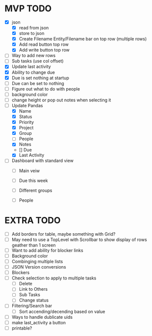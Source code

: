 # MVP TODO
- [x] json
    - [x] read from json
    - [x] store to json
    - [x] Create Filename Entity/Filename bar on top row (multiple rows)
    - [x] Add read button top row
    - [x] Add write button top row
- [ ] Way to add new rows
- [ ] Sub tasks (use col offset)
- [x] Update last activity
- [x] Ability to change due
- [x] Due is set nothing at startup
- [ ] Due can be set to nothing
- [ ] Figure out what to do with people
- [ ] background color
- [ ] change height or pop out notes when selecting it
- [ ] Update Pandas
    - [x] Name
    - [x] Status
    - [x] Priority 
    - [x] Project 
    - [x] Group
    - [ ] People
    - [x] Notes
    - [] Due
    - [x] Last Activity
- [ ] Dashboard with standard view
    - [ ] Main veiw
    - [ ] Due this week
    - [ ] Different groups
    - [ ] People


# EXTRA TODO
- [ ] Add borders for table, maybe something with Grid?
- [ ] May need to use a TopLevel with Scrollbar to show display of rows geather than 1 screen
- [ ] Want to add ability for blocker links
- [ ] Background color
- [ ] Combinging multiple lists
- [ ] JSON Version conversions
- [ ] Blockers
- [ ] Check selection to apply to multiple tasks
    - [ ] Delete
    - [ ] Link to Others
    - [ ] Sub Tasks
    - [ ] Change status
- [ ] Filtering/Search bar
    - [ ] Sort accending/decending based on value
- [ ] Ways to handle dublicate uids
- [ ] make last_activity a button
- [ ] printable?
